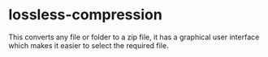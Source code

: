 # lossless-compression
This converts any file or folder to a zip file, it has a graphical user interface which makes it easier to select the required file.
